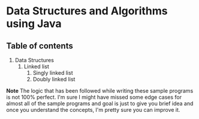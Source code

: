 # Data Structures and Algorithms using Java


## Table of contents
  1. Data Structures
     1.  Linked list
         1. Singly linked list
         1. Doubly linked list 
         
         
         
**Note**
The logic that has been followed while writing these sample programs is not 100% perfect.
I'm sure I might have missed some edge cases for almost all of the sample programs and goal is just to give you brief idea and once
you understand the concepts, I'm pretty sure you can improve it.

 
         
